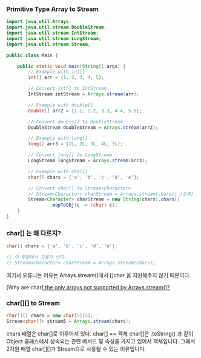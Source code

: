 ### Primitive Type Array to Stream

```java
import java.util.Arrays;
import java.util.stream.DoubleStream;
import java.util.stream.IntStream;
import java.util.stream.LongStream;
import java.util.stream.Stream;

public class Main {

    public static void main(String[] args) {
        // Example with int[]
        int[] arr = {1, 2, 3, 4, 5};

        // Convert int[] to IntStream
        IntStream intStream = Arrays.stream(arr);

        // Example with double[]
        double[] arr2 = {1.1, 2.2, 3.3, 4.4, 5.5};

        // Convert double[] to DoubleStream
        DoubleStream doubleStream = Arrays.stream(arr2);

        // Example with long[]
        long[] arr3 = {1L, 2L, 3L, 4L, 5L};

        // Convert long[] to LongStream
        LongStream longStream = Arrays.stream(arr3);

        // Example with char[]
        char[] chars = {'a', 'b', 'c', 'd', 'e'};

        // Convert char[] to Stream<Character>
        // Stream<Character> charStream = Arrays.stream(chars); (오류)
        Stream<Character> charStream = new String(chars).chars()
                .mapToObj(c -> (char) c);
    }
}
```

### char[] 는 왜 다르지?

```java
char[] chars = {'a', 'b', 'c', 'd', 'e'};

// 이 부분에서 오류가 난다.
// Stream<Character> charStream = Arrays.stream(chars);
```

여기서 오류니는 이유는 Arrays.stream()에서 []char 을 지원해주지 않기 때문이다.

[Why are char[\] the only arrays not supported by Arrays.stream()?](https://stackoverflow.com/questions/60037413/why-are-char-the-only-arrays-not-supported-by-arrays-stream)



### char[][] to Stream

```java
char[][] chars = new char[5][5];
Stream<char[]> stream5 = Arrays.stream(chars);
```

chars 배열은 char[]로 이루어져 있다. char[] == 객체
char[]은 .toString() 과 같이 Object 클래스에서 상속되는 관련 메서드 및 속성을 가지고 있어서 객체입니다.
그래서 2차원 배열 char[][]가 Stream으로 사용될 수 있는 이유입니다.